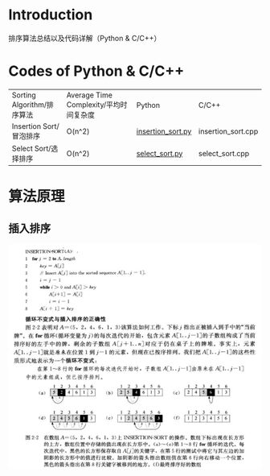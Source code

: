 # Introduction
 排序算法总结以及代码详解（Python & C/C++）
 <br />
 
# Codes of Python & C/C++
<table>
<tr>
<td>Sorting Algorithm/排序算法</td>
<td>Average Time Complexity/平均时间复杂度</td>
<td>Python</td>
<td>C/C++</td>
</tr>
<tr>
<td>Insertion Sort/冒泡排序</td>
<td>O(n^2)</td>
<td><a href="insertion_sort/insertion_sort.py">insertion_sort.py</a></td>
<td>insertion_sort.cpp</td>
</tr>
<tr>
<td>Select Sort/选择排序</td>
<td>O(n^2)</td>
<td><a href="select_sort/select_sort.py">select_sort.py</a></td>
<td>select_sort.cpp</td>
</tr>
</table>

# 算法原理
<h2>插入排序</h2>
<p><img src="images/insertion_sort.jpg"></p>
